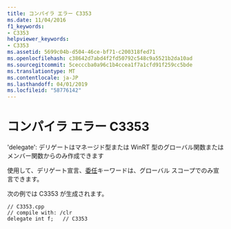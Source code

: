 ```yaml
---
title: コンパイラ エラー C3353
ms.date: 11/04/2016
f1_keywords:
- C3353
helpviewer_keywords:
- C3353
ms.assetid: 5699c04b-d504-46ce-bf71-c200318fed71
ms.openlocfilehash: c38642d7abd4f2fd50792c548c9a5521b2da10ad
ms.sourcegitcommit: 5cecccba0a96c1b4ccea1f7a1cfd91f259cc5bde
ms.translationtype: MT
ms.contentlocale: ja-JP
ms.lasthandoff: 04/01/2019
ms.locfileid: "58776142"
---
```

# <a name="compiler-error-c3353"></a>コンパイラ エラー C3353

'delegate': デリゲートはマネージド型または WinRT 型のグローバル関数またはメンバー関数からのみ作成できます

使用して、デリゲート宣言、[委任](../../extensions/delegate-cpp-component-extensions.md)キーワードは、グローバル スコープでのみ宣言できます。

次の例では C3353 が生成されます。

```
// C3353.cpp
// compile with: /clr
delegate int f;   // C3353
```